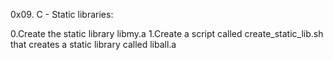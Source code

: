 0x09. C - Static libraries:

0.Create the static library libmy.a
1.Create a script called create_static_lib.sh that creates a static library called liball.a
